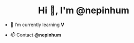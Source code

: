 <h1 align="center">Hi 👋, I'm @nepinhum</h1>

- 🌱 I’m currently learning **V**

- 📫 Contact **@nepinhum**


